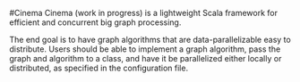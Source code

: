 #Cinema
Cinema (work in progress) is a lightweight Scala framework for efficient and concurrent
big graph processing.

The end goal is to have graph algorithms that are data-parallelizable easy to distribute.
Users should be able to implement a graph algorithm, pass the graph and algorithm to
a class, and have it be parallelized either locally or distributed, as specified in the
configuration file.
